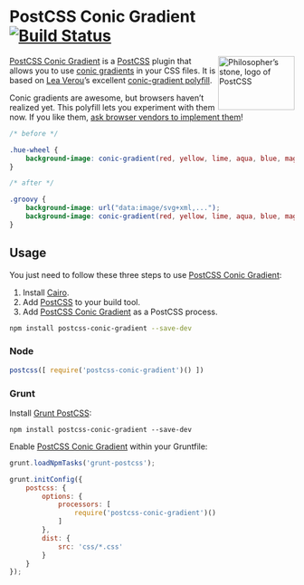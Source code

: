 # PostCSS Conic Gradient [![Build Status][ci-img]][ci]

<img align="right" width="135" height="95" src="http://postcss.github.io/postcss/logo-leftp.png" title="Philosopher’s stone, logo of PostCSS">

[PostCSS Conic Gradient] is a [PostCSS] plugin that allows you to use [conic gradients] in your CSS files. It is based on [Lea Verou]’s excellent [conic-gradient polyfill].

Conic gradients are awesome, but browsers haven’t realized yet. This polyfill lets you experiment with them now. If you like them, [ask browser vendors to implement them]!

```css
/* before */

.hue-wheel {
	background-image: conic-gradient(red, yellow, lime, aqua, blue, magenta, red);
}

/* after */

.groovy {
	background-image: url("data:image/svg+xml,...");
	background-image: conic-gradient(red, yellow, lime, aqua, blue, magenta, red);
}
```

## Usage

You just need to follow these three steps to use [PostCSS Conic Gradient]:

1. Install [Cairo].
2. Add [PostCSS] to your build tool.
3. Add [PostCSS Conic Gradient] as a PostCSS process.

```sh
npm install postcss-conic-gradient --save-dev
```

### Node

```js
postcss([ require('postcss-conic-gradient')() ])
```

### Grunt

Install [Grunt PostCSS]:

```shell
npm install postcss-conic-gradient --save-dev
```

Enable [PostCSS Conic Gradient] within your Gruntfile:

```js
grunt.loadNpmTasks('grunt-postcss');

grunt.initConfig({
	postcss: {
		options: {
			processors: [
				require('postcss-conic-gradient')()
			]
		},
		dist: {
			src: 'css/*.css'
		}
	}
});
```

[ask browser vendors to implement them]: http://leaverou.github.io/conic-gradient/#ask
[ci]: https://travis-ci.org/jonathantneal/postcss-conic-gradient
[ci-img]: https://travis-ci.org/jonathantneal/postcss-conic-gradient.svg
[Cairo]: https://github.com/Automattic/node-canvas/wiki/_pages
[conic-gradient polyfill]: http://leaverou.github.io/conic-gradient/
[conic gradients]: http://w3.org/TR/css4-images/#conic-gradients
[Grunt PostCSS]: https://github.com/nDmitry/grunt-postcss
[Lea Verou]: http://lea.verou.me/
[PostCSS]: https://github.com/postcss/postcss
[PostCSS Conic Gradient]: https://github.com/jonathantneal/postcss-conic-gradient
